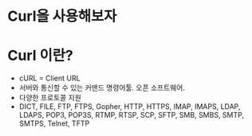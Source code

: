 # Curl을 사용해보자

# Curl 이란?
- cURL = Client URL
- 서버와 통신할 수 있는 커맨드 명령어툴. 오픈 소프트웨어.
- 다양한 프로토콜 지원 
- DICT, FILE, FTP, FTPS, Gopher, HTTP, HTTPS, IMAP, IMAPS, LDAP, LDAPS, POP3, POP3S, RTMP, RTSP, SCP, SFTP, SMB, SMBS, SMTP, SMTPS, Telnet, TFTP


